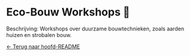 # Eco-Bouw Workshops 🏡

Beschrijving: Workshops over duurzame bouwtechnieken, zoals aarden huizen en strobalen bouw.

[← Terug naar hoofd-README](../../README.md)

